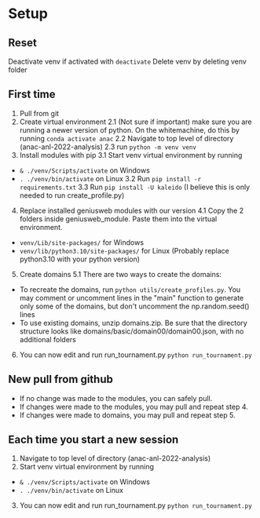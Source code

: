 # Setup

## Reset

Deactivate venv if activated with `deactivate`
Delete venv by deleting venv folder

## First time

1. Pull from git
2. Create virtual environment
  2.1 (Not sure if important) make sure you are running a newer version of python. 
      On the whitemachine, do this by running `conda activate anac`
  2.2 Navigate to top level of directory (anac-anl-2022-analysis)
  2.3 run `python -m venv venv`
3. Install modules with pip
  3.1 Start venv virtual environment by running 
  - `& ./venv/Scripts/activate` on Windows
  - `. ./venv/bin/activate` on Linux
  3.2 Run `pip install -r requirements.txt`
  3.3 Run `pip install -U kaleido` (I believe this is only needed to run create_profile.py)
4. Replace installed geniusweb modules with our version
  4.1 Copy the 2 folders inside geniusweb_module. Paste them into the virtual environment.
  - `venv/Lib/site-packages/` for Windows
  - `venv/lib/python3.10/site-packages/` for Linux (Probably replace python3.10 with your python version)
5. Create domains
  5.1 There are two ways to create the domains:
  - To recreate the domains, run `python utils/create_profiles.py`.
    You may comment or uncomment lines in the "main" function to generate only some of the domains, 
	but don't uncomment the np.random.seed() lines
  - To use existing domains, unzip domains.zip. Be sure that the directory structure 
    looks like domains/basic/domain00/domain00.json, with no additional folders
6. You can now edit and run run_tournament.py `python run_tournament.py`

## New pull from github

- If no change was made to the modules, you can safely pull.
- If changes were made to the modules, you may pull and repeat step 4. 
- If changes were made to domains, you may pull and repeat step 5.

## Each time you start a new session

1. Navigate to top level of directory (anac-anl-2022-analysis)
2. Start venv virtual environment by running 
  - `& ./venv/Scripts/activate` on Windows
  - `. ./venv/bin/activate` on Linux
3. You can now edit and run run_tournament.py `python run_tournament.py`